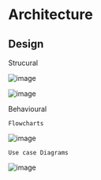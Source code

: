 # Architecture

## Design

Strucural

![image](https://user-images.githubusercontent.com/83062061/152716198-934a91dc-4b64-40b3-aa5a-03b1601ae4f6.png)


![image](https://user-images.githubusercontent.com/83062061/152716017-ffce6420-1df9-49bc-b7b4-879ab8a15af9.png)

Behavioural

    Flowcharts



![image](https://user-images.githubusercontent.com/83062061/152715347-b757a756-f6c3-46c9-8b7b-92e3af0484f9.png)

    Use case Diagrams

![image](https://user-images.githubusercontent.com/83062061/152715643-ddb5ac53-d400-40ff-ac0e-75d2b8f8c22f.png)


